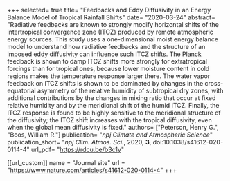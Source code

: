 +++
selected= true
title= "Feedbacks and Eddy Diffusivity in an Energy Balance Model of Tropical Rainfall Shifts"
date= "2020-03-24"
abstract= "Radiative feedbacks are known to strongly modify horizontal shifts of the intertropical convergence zone (ITCZ) produced by remote atmospheric energy sources. This study uses a one-dimensional moist energy balance model to understand how radiative feedbacks and the structure of an imposed eddy diffusivity can influence such ITCZ shifts. The Planck feedback is shown to damp ITCZ shifts more strongly for extratropical forcings than for tropical ones, because lower moisture content in cold regions makes the temperature response larger there. The water vapor feedback on ITCZ shifts is shown to be dominated by changes in the cross-equatorial asymmetry of the relative humidity of subtropical dry zones, with additional contributions by the changes in mixing ratio that occur at fixed relative humidity and by the meridional shift of the humid ITCZ. Finally, the ITCZ response is found to be highly sensitive to the meridional structure of the diffusivity; the ITCZ shift increases with the tropical diffusivity, even when the global mean diffusivity is fixed."
authors= ["Peterson, Henry G.", "Boos, William R."]
publication= "*npj Climate and Atmospheric Science*"
publication_short= "*npj Clim. Atmos. Sci.*, 2020, **3**, doi:10.1038/s41612-020-0114-4" 
url_pdf= "https://rdcu.be/b3c1y"

[[url_custom]]
    name = "Journal site"
    url = "https://www.nature.com/articles/s41612-020-0114-4"
+++



